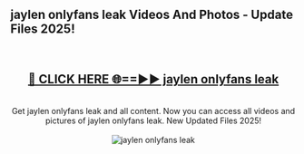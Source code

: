 <h2>jaylen onlyfans leak Videos And Photos - Update Files 2025!</h2>
<br>
<div align="center">
<h2><a href="https://top-ai-tools.click/QrbHav" rel="nofollow">🔴 CLICK HERE 🌐==►► jaylen onlyfans leak</a></h2>
<br>
Get jaylen onlyfans leak and all content. Now you can access all videos and pictures of jaylen onlyfans leak. New Updated Files 2025!
<br>
<br>
<a href="https://top-ai-tools.click/QrbHav" rel="nofollow" data-target="animated-image.originalLink"><img src="https://i.ibb.co.com/WyWwxjT/player-gif2.gif" alt="jaylen onlyfans leak" style="max-width: 100%; display: inline-block;" data-target="animated-image.originalImage"></a>
</div>
<br>